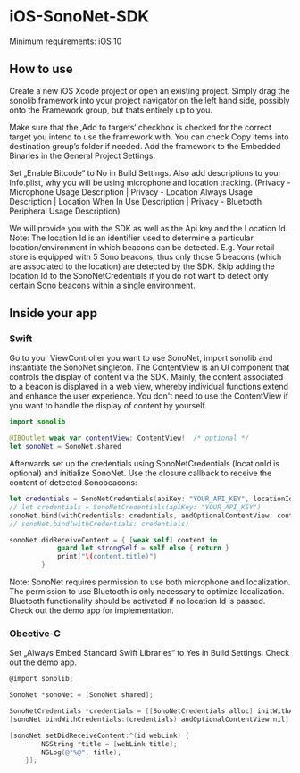 # iOS-SonoNet-SDK

Minimum requirements: iOS 10

## How to use

Create a new iOS Xcode project or open an existing project. Simply drag the sonolib.framework into your project navigator on the left hand side, possibly onto the Framework group, but thats entirely up to you.

Make sure that the ‚Add to targets‘ checkbox is checked for the correct target you intend to use the framework with. You can check Copy items into destination group’s folder if needed.
Add the framework to the Embedded Binaries in the General Project Settings.

Set „Enable Bitcode“ to No in Build Settings.
Also add descriptions to your Info.plist, why you will be using microphone and location tracking.
(Privacy - Microphone Usage Description | Privacy - Location Always Usage Description | Location When In Use Description | Privacy - Bluetooth Peripheral Usage Description)

We will provide you with the SDK as well as the Api key and the Location Id. Note: The location Id is an identifier used to determine a particular location/environment in which beacons can be detected. E.g. Your retail store is equipped with 5 Sono beacons, thus only those 5 beacons (which are associated to the location) are detected by the SDK. Skip adding the location Id to the SonoNetCredentials if you do not want to detect only certain Sono beacons within a single environment.

## Inside your app

### Swift

Go to your ViewController you want to use SonoNet, import sonolib and instantiate the SonoNet singleton.
The ContentView is an UI component that controls the display of content via the SDK. Mainly, the content associated to a beacon is displayed in a web view, whereby individual functions extend and enhance the user experience. You don't need to use the ContentView if you want to handle the display of content by yourself.

```swift
import sonolib

@IBOutlet weak var contentView: ContentView!  /* optional */
let sonoNet = SonoNet.shared
```

Afterwards set up the credentials using SonoNetCredentials (locationId is optional) and initialize SonoNet. Use the closure callback to receive the content of detected Sonobeacons:

```swift
let credentials = SonoNetCredentials(apiKey: "YOUR_API_KEY", locationId: "LOCATION_ID")
// let credentials = SonoNetCredentials(apiKey: "YOUR_API_KEY")
sonoNet.bind(withCredentials: credentials, andOptionalContentView: contentView) /* optional */
// sonoNet.bind(withCredentials: credentials)

sonoNet.didReceiveContent = { [weak self] content in
            guard let strongSelf = self else { return }
            print("\(content.title)")
        }
```

Note: SonoNet requires permission to use both microphone and localization. The permission to use Bluetooth is only necessary to optimize localization. Bluetooth functionality should be activated if no location Id is passed. Check out the demo app for implementation.

### Obective-C

Set „Always Embed Standard Swift Libraries“ to Yes in Build Settings. Check out the demo app.

```objective-C
@import sonolib;

SonoNet *sonoNet = [SonoNet shared];

SonoNetCredentials *credentials = [[SonoNetCredentials alloc] initWithApiKey:@"YOUR_API_KEY" locationId:NULL];
[sonoNet bindWithCredentials:(credentials) andOptionalContentView:nil];

[sonoNet setDidReceiveContent:^(id webLink) {
        NSString *title = [webLink title];
        NSLog(@"%@", title);
    }];
```
